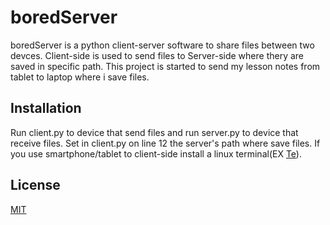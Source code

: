 # boredServer

boredServer is a python client-server software to share files between two devces. Client-side is used to send files to Server-side where thery are saved in specific path. This project is started to send my lesson notes from tablet to laptop where i save files.

## Installation

Run client.py to device that send files and run server.py to device that receive files.
Set in client.py on line 12 the server's path where save files.
If you use smartphone/tablet to client-side install a linux  terminal(EX [Te](https://termux.dev/en/)).

## License

[MIT](https://choosealicense.com/licenses/mit/)
